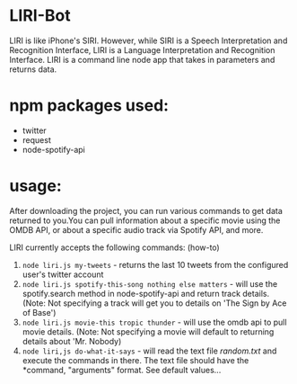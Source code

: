 # LIRI-Bot
LIRI is like iPhone's SIRI. However, while SIRI is a Speech Interpretation and Recognition Interface, LIRI is a Language Interpretation and Recognition Interface. LIRI is a command line node app that takes in parameters and returns data.

# npm packages used:
- twitter
- request
- node-spotify-api

# usage:
After downloading the project, you can run various commands to get data returned to you.You can pull information about a specific movie
using the OMDB API, or about a specific audio track via Spotify API, and more. 

LIRI currently accepts the following commands: (how-to)

1. `node liri.js my-tweets` - returns the last 10 tweets from the configured user's twitter account
2. `node liri.js spotify-this-song nothing else matters` - will use the spotify.search method in node-spotify-api and return track details. (Note: Not specifying a track will get you to details on 'The Sign by Ace of Base')
3. `node liri.js movie-this tropic thunder` - will use the omdb api to pull movie details. (Note: Not specifying a movie will default to returning details about 'Mr. Nobody)
4. `node liri,js do-what-it-says` - will read the text file *random.txt* and execute the commands in there. The text file should have the *command, "arguments" format. See default values...
